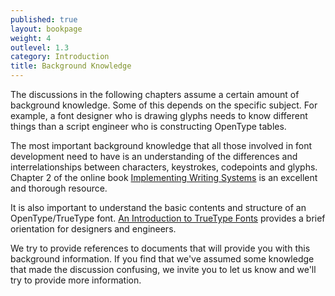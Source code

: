 ```yaml
---
published: true
layout: bookpage
weight: 4
outlevel: 1.3
category: Introduction
title: Background Knowledge
---
```


The discussions in the following chapters assume a certain amount of background knowledge.
Some of this depends on the specific subject.
For example, a font designer who is drawing glyphs needs to know different things than a script engineer who is constructing OpenType tables.

The most important background knowledge that all those involved in font development need to have is an understanding of the differences and interrelationships between characters, keystrokes, codepoints and glyphs. Chapter 2 of the online book [Implementing Writing Systems][IWSc2] is an excellent and thorough resource.

It is also important to understand the basic contents and structure of an OpenType/TrueType font. [An Introduction to TrueType Fonts][TTIntro] provides a brief orientation for designers and engineers.

We try to provide references to documents that will provide you with this background information.
If you find that we've assumed some knowledge that made the discussion confusing, we invite you to let us know and we'll try to provide more information.

[IWSc2]: http://scripts.sil.org/IWS-Chapter02
[TTIntro]: http://scripts.sil.org/IWS-Chapter08
